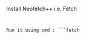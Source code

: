 Install Neofetch++ i.e. Fetch

```bash <(curl -s https://raw.githubusercontent.com/nwyman-wq/Neofetchalt/main/installer.sh)


Run it using cmd : ```fetch
